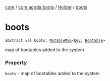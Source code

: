 [core](../../index.md) / [com.agoda.boots](../index.md) / [Holder](index.md) / [boots](./boots.md)

# boots

`abstract val boots: `[`MutableMap`](https://kotlinlang.org/api/latest/jvm/stdlib/kotlin.collections/-mutable-map/index.html)`<`[`Key`](../-key/index.md)`, `[`Bootable`](../-bootable/index.md)`>`

map of bootables added to the system

### Property

`boots` - map of bootables added to the system